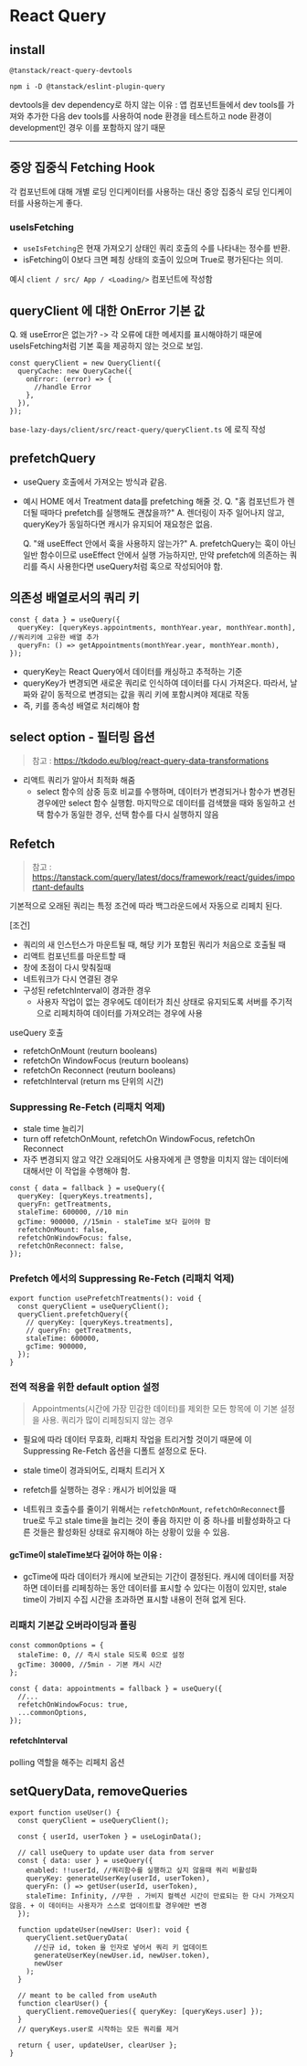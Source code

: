 # React Query

## install

```npm i @tanstack/react-query
@tanstack/react-query-devtools

npm i -D @tanstack/eslint-plugin-query
```

devtools을 dev dependency로 하지 않는 이유 : 앱 컴포넌트들에서 dev tools를 가져와 추가한 다음 dev tools를 사용하여 node 환경을 테스트하고 node 환경이 development인 경우 이를 포함하지 않기 때문

---

## 중앙 집중식 Fetching Hook

각 컴포넌트에 대해 개별 로딩 인디케이터를 사용하는 대신
중앙 집중식 로딩 인디케이터를 사용하는게 좋다.

### useIsFetching

- `useIsFetching`은 현재 가져오기 상태인 쿼리 호출의 수를 나타내는 정수를 반환.
- isFetching이 0보다 크면 페칭 상태의 호출이 있으며 True로 평가된다는 의미.

예시 `client / src/ App / <Loading/>` 컴포넌트에 작성함

## queryClient 에 대한 OnError 기본 값

Q. 왜 useError은 없는가?
-> 각 오류에 대한 메세지를 표시해야하기 때문에 useIsFetching처럼 기본 훅을 제공하지 않는 것으로 보임.

```tsx
const queryClient = new QueryClient({
  queryCache: new QueryCache({
    onError: (error) => {
      //handle Error
    },
  }),
});
```

`base-lazy-days/client/src/react-query/queryClient.ts` 에 로직 작성

## prefetchQuery

- useQuery 호출에서 가져오는 방식과 같음.
- 예시
  HOME 에서 Treatment data를 prefetching 해줄 것.
  Q. "홈 컴포넌트가 렌더될 때마다 prefetch를 실행해도 괜찮을까?"
  A. 렌더링이 자주 일어나지 않고, queryKey가 동일하다면 캐시가 유지되어 재요청은 없음.

  Q. "왜 useEffect 안에서 훅을 사용하지 않는가?"
  A. prefetchQuery는 훅이 아닌 일반 함수이므로 useEffect 안에서 실행 가능하지만,
  만약 prefetch에 의존하는 쿼리를 즉시 사용한다면 useQuery처럼 훅으로 작성되어야 함.

## 의존성 배열로서의 쿼리 키

```tsx
const { data } = useQuery({
  queryKey: [queryKeys.appointments, monthYear.year, monthYear.month], //쿼리키에 고유한 배열 추가
  queryFn: () => getAppointments(monthYear.year, monthYear.month),
});
```

- queryKey는 React Query에서 데이터를 캐싱하고 추적하는 기준
- queryKey가 변경되면 새로운 쿼리로 인식하여 데이터를 다시 가져온다.
  따라서, 날짜와 같이 동적으로 변경되는 값을 쿼리 키에 포함시켜야 제대로 작동
- 즉, 키를 종속성 배열로 처리해야 함

## select option - 필터링 옵션

> 참고 : https://tkdodo.eu/blog/react-query-data-transformations

- 리액트 쿼리가 알아서 최적화 해줌
  - select 함수의 삼중 등호 비교를 수행하며, 데이터가 변경되거나 함수가 변경된 경우에만 select 함수 실행함.
    마지막으로 데이터를 검색했을 때와 동일하고 선택 함수가 동일한 경우, 선택 함수를 다시 실행하지 않음

## Refetch

> 참고 : https://tanstack.com/query/latest/docs/framework/react/guides/important-defaults

기본적으로 오래된 쿼리는 특정 조건에 따라 백그라운드에서 자동으로 리페치 된다.

[조건]

- 쿼리의 새 인스턴스가 마운트될 때, 해당 키가 포함된 쿼리가 처음으로 호출될 때
- 리액트 컴포넌트를 마운트할 때
- 창에 초점이 다시 맞춰질때
- 네트워크가 다시 연결된 경우
- 구성된 refetchInterval이 경과한 경우
  - 사용자 작업이 없는 경우에도 데이터가 최신 상태로 유지되도록 서버를 주기적으로 리페치하여 데이터를 가져오려는 경우에 사용

useQuery 호출

- refetchOnMount (reuturn booleans)
- refetchOn WindowFocus (reuturn booleans)
- refetchOn Reconnect (reuturn booleans)
- refetchInterval (return ms 단위의 시간)

### Suppressing Re-Fetch (리패치 억제)

- stale time 늘리기
- turn off refetchOnMount, refetchOn WindowFocus, refetchOn Reconnect
- 자주 변경되지 않고 약간 오래되어도 사용자에게 큰 영향을 미치지 않는 데이터에 대해서만 이 작업을 수행해야 함.

```tsx
const { data = fallback } = useQuery({
  queryKey: [queryKeys.treatments],
  queryFn: getTreatments,
  staleTime: 600000, //10 min
  gcTime: 900000, //15min - staleTime 보다 길어야 함
  refetchOnMount: false,
  refetchOnWindowFocus: false,
  refetchOnReconnect: false,
});
```

### Prefetch 에서의 Suppressing Re-Fetch (리패치 억제)

```tsx
export function usePrefetchTreatments(): void {
  const queryClient = useQueryClient();
  queryClient.prefetchQuery({
    // queryKey: [queryKeys.treatments],
    // queryFn: getTreatments,
    staleTime: 600000,
    gcTime: 900000,
  });
}
```

### 전역 적용을 위한 default option 설정

> Appointments(시간에 가장 민감한 데이터)를 제외한 모든 항목에 이 기본 설정을 사용. 쿼리가 많이 리페칭되지 않는 경우

- 필요에 따라 데이터 무효화, 리패치 작업을 트리거할 것이기 때문에 이 Suppressing Re-Fetch 옵션을 디폴트 설정으로 둔다.

- stale time이 경과되어도, 리패치 트리거 X
- refetch를 실행하는 경우 : 캐시가 비어있을 때

- 네트워크 호출수를 줄이기 위해서는 `refetchOnMount`, `refetchOnReconnect`를 true로 두고 stale time을 늘리는 것이 좋음
  하지만 이 중 하나를 비활성화하고 다른 것들은 활성화된 상태로 유지해야 하는 상황이 있을 수 있음.

#### gcTime이 staleTime보다 길어야 하는 이유 :

- gcTime에 따라 데이터가 캐시에 보관되는 기간이 결정된다.
  캐시에 데이터를 저장하면 데이터를 리페칭하는 동안 데이터를 표시할 수 있다는 이점이 있지만, stale time이 가비지 수집 시간을 초과하면 표시할 내용이 전혀 없게 된다.

### 리패치 기본값 오버라이딩과 폴링

```tsx
const commonOptions = {
  staleTime: 0, // 즉시 stale 되도록 0으로 설정
  gcTime: 30000, //5min - 기본 캐시 시간
};

const { data: appointments = fallback } = useQuery({
  //...
  refetchOnWindowFocus: true,
  ...commonOptions,
});
```

#### refetchInterval

polling 역할을 해주는 리페치 옵션

## setQueryData, removeQueries

```tsx
export function useUser() {
  const queryClient = useQueryClient();

  const { userId, userToken } = useLoginData();

  // call useQuery to update user data from server
  const { data: user } = useQuery({
    enabled: !!userId, //쿼리함수를 실행하고 싶지 않을때 쿼리 비활성화
    queryKey: generateUserKey(userId, userToken),
    queryFn: () => getUser(userId, userToken),
    staleTime: Infinity, //무한 . 가비지 컬렉션 시간이 만료되는 한 다시 가져오지 않음. + 이 데이터는 사용자가 스스로 업데이트할 경우에만 변경
  });

  function updateUser(newUser: User): void {
    queryClient.setQueryData(
      //신규 id, token 을 인자로 넣어서 쿼리 키 업데이트
      generateUserKey(newUser.id, newUser.token),
      newUser
    );
  }

  // meant to be called from useAuth
  function clearUser() {
    queryClient.removeQueries({ queryKey: [queryKeys.user] });
  }
  // queryKeys.user로 시작하는 모든 쿼리를 제거

  return { user, updateUser, clearUser };
}
```
